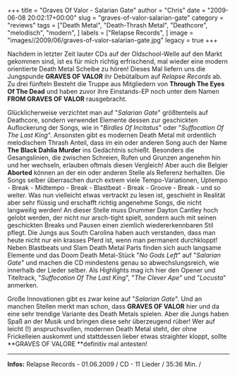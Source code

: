 +++
title = "Graves Of Valor - Salarian Gate"
author = "Chris"
date = "2009-06-08 20:02:17+00:00"
slug = "graves-of-valor-salarian-gate"
category = "reviews"
tags = ["Death Metal", "Death-Thrash Metal", "Deathcore", "melodisch", "modern", ]
labels = ["Relapse Records", ]
image = "images//2009/06/graves-of-valor-salarian-gate.jpg"
legacy = true
+++

Nachdem in letzter Zeit lauter CDs auf der Oldschool-Welle auf den Markt gekommen sind, ist es für mich richtig erfrischend, mal wieder eine modern orientierte Death Metal Scheibe zu hören! Dieses Mal liefern uns die Jungspunde **GRAVES OF VALOR** ihr Debütalbum auf _Relapse Records_ ab. Zu drei fünfteln Besteht die Truppe aus Mitgliedern von **Through The Eyes Of The Dead** und haben zuvor ihre Einstands-EP noch unter dem Namen **FROM GRAVES OF VALOR** rausgebracht.

Glücklicherweise verzichtet man auf "_Salarian Gate_" größtenteils auf Deathcore, sondern verwendet Elemente dessen zur geschickten Auflockerung der Songs, wie in "_Birdles Of Incitatus_" oder "_Suffocation Of The Last King_". Ansonsten gibt es modernen Death Metal mit ordentlich melodischem Thrash Anteil, dass im ein oder anderen Song auch der Name **The Black Dahlia Murder** ins Gedächtnis schießt. Besonders die Gesangslinien, die zwischen Schreien, Rufen und Grunzen angenehm hin und her wechseln, erlauben oftmals diesen Vergleich! Aber auch die Belgier **Aborted** können an der ein oder anderen Stelle als Referenz herhalten.
Die Songs selber überraschen durch extrem viele Tempo-Variationen, Uptempo - Break - Midtempo - Break - Blastbeat - Break - Groove - Break - und so weiter. Was nun vielleicht etwas vertrackt zu lesen ist, geschieht in Realität aber sehr flüssig und erschafft richtig angenehme Songs, die nicht langweilig werden! An dieser Stelle muss Drummer Dayton Cantley hoch gelobt werden, der nicht nur arsch-tight spielt, sondern auch mit seinen geschickten Breaks und Pausen einen ziemlich wiedererkennbaren Stil pflegt.
Die Jungs aus South Carolina haben auch verstanden, dass man heute nicht nur ein krasses Pferd ist, wenn man permanent durchkloppt! Neben Blastbeats und Slam Death Metal Parts finden sich auch langsame Elemente und das Doom Death Metal-Stück "_No Gods Left_" auf "_Salarian Gate_" und machen die CD mindestens genau so abwechslungsreich, wie innerhalb der Lieder selber. Als Highlights mag ich hier den Opener und Titeltrack, "_Suffocation Of The Last King_", "_The Clever Ape_" und "_Locusta_" anmerken.

Große Innovationen gibt es zwar keine auf "_Salarian Gate_". Und an manchen Stellen merkt man schon, dass **GRAVES OF VALOR** hier und da eine sehr trendige Variante des Death Metals spielen. Aber die Jungs haben Spaß an der Musik und bringen diese sehr überzeugend rüber! Wer auf leicht (!) anspruchsvollen, modernen Death Metal steht, der ohne Frickelleien auskommt und stattdessen lieber etwas straighter kloppt, sollte **GRAVES OF VALORE **definitiv mal antesten!





---
**Infos:**
Relapse Records - 01.06.2009 / 
CD - 11 Lieder / 35:36 Min. / 
